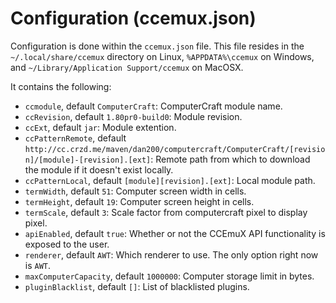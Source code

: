 # Configuration (ccemux.json)
Configuration is done within the `ccemux.json` file.
This file resides in the `~/.local/share/ccemux` directory on Linux, `%APPDATA%\ccemux` on Windows, and `~/Library/Application Support/ccemux` on MacOSX.

It contains the following:  
- `ccmodule`, default `ComputerCraft`: ComputerCraft module name.
- `ccRevision`, default `1.80pr0-build0`: Module revision.
- `ccExt`, default `jar`: Module extention.
- `ccPatternRemote`, default `http://cc.crzd.me/maven/dan200/computercraft/ComputerCraft/[revision]/[module]-[revision].[ext]`: Remote path from which to download the module if it doesn't exist locally.
- `ccPatternLocal`, default `[module][revision].[ext]`: Local module path.
- `termWidth`, default `51`: Computer screen width in cells.
- `termHeight`, default `19`: Computer screen height in cells.
- `termScale`, default `3`: Scale factor from computercraft pixel to display pixel.
- `apiEnabled`, default `true`: Whether or not the CCEmuX API functionality is exposed to the user.
- `renderer`, default `AWT`: Which renderer to use. The only option right now is `AWT`.
- `maxComputerCapacity`, default `1000000`: Computer storage limit in bytes.
- `pluginBlacklist`, default `[]`: List of blacklisted plugins.
